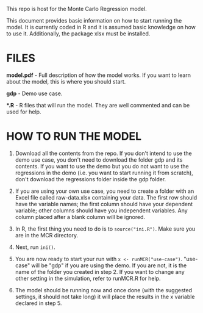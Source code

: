 This repo is host for the Monte Carlo Regression model.

This document provides basic information on how to start running the model. It is currently coded in R and it is assumed basic knowledge on how to use it. Additionally, the package xlsx must be installed.

# FILES

**model.pdf** - Full description of how the model works. If you want to learn about the model, this is where you should start.

**gdp** - Demo use case.

__*.R__ - R files that will run the model. They are well commented and can be used for help.

# HOW TO RUN THE MODEL

1. Download all the contents from the repo. If you don't intend to use the demo use case, you don't need to download the folder gdp and its contents. If you want to use the demo but you do not want to use the regressions in the demo (i.e. you want to start running it from scratch), don't download the regressions folder inside the gdp folder.

2. If you are using your own use case, you need to create a folder with an Excel file called raw-data.xlsx containing your data. The first row should have the variable names; the first column should have your dependent variable; other columns should have you independent variables. Any column placed after a blank column will be ignored.

3. In R, the first thing you need to do is to `source("ini.R")`. Make sure you are in the MCR directory.

4. Next, run `ini()`.

5. You are now ready to start your run with `x <- runMCR("use-case")`. "use-case" will be "gdp" if you are using the demo. If you are not, it is the name of the folder you created in step 2. If you want to change any other setting in the simulation, refer to runMCR.R for help.

6. The model should be running now and once done (with the suggested settings, it should not take long) it will place the results in the x variable declared in step 5.

